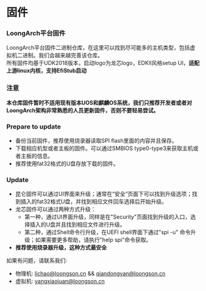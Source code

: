 # 固件  

### LoongArch平台固件    

LoongArch平台固件二进制仓库，在这里可以找到尽可能多的主机类型，包括虚拟机二进制。我们会越来越完善该仓库。  
所有固件均基于UDK2018版本，启动logo为龙芯logo，EDKII风格setup UI，**适配上游linux内核，支持EfiStub启动**  

### 注意  
**本仓库固件暂时不适用现有版本UOS和麒麟OS系统，我们只推荐开发者或者对LoongArch架构非常熟悉的人员更新固件，否则不要轻易尝试。**  

### Prepare to update  
* 备份当前固件，推荐使用烧录器读取SPI flash里面的内容并且保存。
* 下载相应机型或者主板的固件。可以通过SMBIOS type0-type3来获取主机或者主板的信息。
* 推荐使用fat32格式的U盘存放下载的固件。

### Update  
* 昆仑固件可以通过UI界面来升级；通常在“安全”页面下可以找到升级选项；找到插入的fat32格式U盘，并找到相应文件回车选择后开始升级。
* 龙芯固件可以通过两种方式升级：
  * 第一种，通过UI界面升级，同样是在"Security"页面找到升级的入口，选择插入的U盘并且找到相应文件进行升级。
  * 第二种，通过Shell命令行升级，在UEFI shell界面下通过"spi -u" 命令升级；如果需要更多帮助，请执行"help spi"命令获取。
* **推荐使用烧录器升级，这种方式最安全**  

如果有问题，请联系我们:
* 物理机: lichao@loongson.cn && qiandongyan@loongson.cn  
* 虚拟机: yangxiaojuan@loongson.cn
